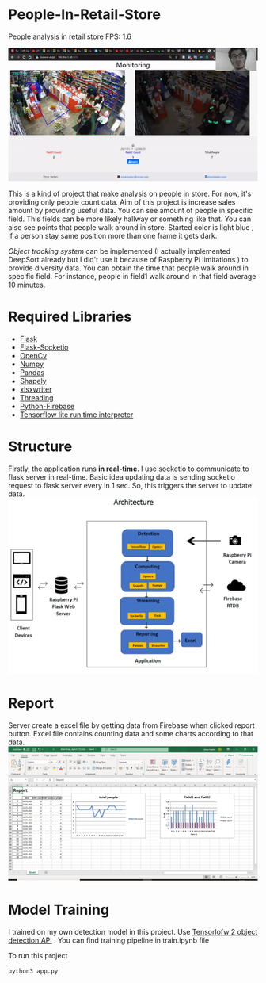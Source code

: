 # People-In-Retail-Store
People analysis in retail store
FPS: 1.6

![couldn't loaded](/images-rsc/app-gif.gif)

This is a kind of project that make analysis on people in store. For now, it's providing only people count data. Aim of this project is increase sales amount by providing  useful data.
 You can see amount of people in specific field. This fields can be more likely hallway or something like that. You can also see points that people walk around in store. Started color is light blue , if a person stay same position more than one frame it gets dark.
 
_Object tracking system_ can be implemented (I actually  implemented DeepSort already but I did't use it because of Raspberry Pi limitations ) to provide diversity data.
You can obtain the time that people walk around in specific field. For instance, people in field1 walk around in that field average 10 minutes. 

# Required Libraries
* [Flask](https://pypi.org/project/Flask/)
* [Flask-Socketio](https://pypi.org/project/Flask-SocketIO/)
* [OpenCv](https://pypi.org/project/opencv-python/)
* [Numpy](https://pypi.org/project/numpy/)
* [Pandas](https://pypi.org/project/pandas2/)
* [Shapely](https://pypi.org/project/Shapely/)
* [xlsxwriter](https://pypi.org/project/XlsxWriter/)
* [Threading](https://pypi.org/project/threading2/)
* [Python-Firebase](https://pypi.org/project/python-firebase/)
* [Tensorflow lite run time interpreter](https://www.tensorflow.org/lite/guide/python)



# Structure
Firstly, the application runs **in real-time**. I use socketio to communicate to flask server in real-time. Basic idea updating data is sending socketio request to flask server every in 1 sec. So, this triggers the server to update data.
![couldn't loaded](/images-rsc/architecture.PNG)

# Report
Server create a excel file by getting data from Firebase when clicked report button. Excel file contains counting data and some charts according to that data.
![couldn't loaded](/images-rsc/excelss.PNG)

# Model Training
I trained on my own detection model in this project. Use [Tensorlofw 2 object detection API](https://github.com/tensorflow/models/tree/master/research/object_detection) .
You can find training pipeline in train.ipynb file

To run this project
```python
python3 app.py
```

